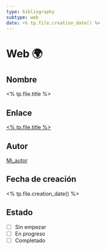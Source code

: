 ```yaml
---
type: bibliography
subtype: web
date: <% tp.file.creation_date() %>
---
```

# Web 🌍
## Nombre
<% tp.file.title %>
## Enlace
[<% tp.file.title %>](https://www.google.es)
## Autor
[Mi_autor](https://www.google.es)
## Fecha de creación
<% tp.file.creation_date() %>
## Estado
- [ ] Sin empezar
- [ ] En progreso
- [ ] Completado
